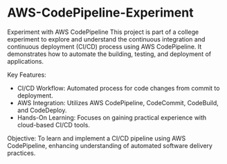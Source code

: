 # AWS-CodePipeline-Experiment

Experiment with AWS CodePipeline
This project is part of a college experiment to explore and understand the continuous integration and continuous deployment (CI/CD) process using AWS CodePipeline. It demonstrates how to automate the building, testing, and deployment of applications.

Key Features:
* CI/CD Workflow: Automated process for code changes from commit to deployment.
* AWS Integration: Utilizes AWS CodePipeline, CodeCommit, CodeBuild, and CodeDeploy.
* Hands-On Learning: Focuses on gaining practical experience with cloud-based CI/CD tools.
  
  
Objective:
To learn and implement a CI/CD pipeline using AWS CodePipeline, enhancing understanding of automated software delivery practices.
